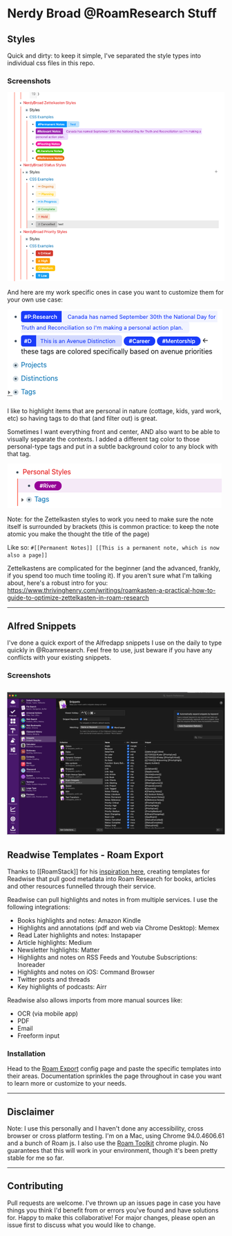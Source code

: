 # Nerdy Broad @RoamResearch Stuff

## Styles

Quick and dirty: to keep it simple, I've separated the style types into individual css files in this repo.

### Screenshots
![screenshot](https://github.com/lisaross/roamstuff/blob/master/img/customstyles.png?raw=true)

And here are my work specific ones in case you want to customize them for your own use case:

![screenshot](https://github.com/lisaross/roamstuff/blob/master/img/workspecific.png?raw=true)

I like to highlight items that are personal in nature (cottage, kids, yard work, etc) so having tags to do that (and filter out) is great.

Sometimes I want everything front and center, AND also want to be able to visually separate the contexts. I added a different tag color to those personal-type tags and put in a subtle background color to any block with that tag.

![screenshot](https://github.com/lisaross/roamstuff/blob/master/img/personal.png?raw=true)

Note: for the Zettelkasten styles to work you need to make sure the note itself is surrounded by brackets (this is common practice: to keep the note atomic you make the thought the title of the page)

Like so:
`#[[Permanent Notes]] [[This is a permanent note, which is now also a page]]`

Zettelkastens are complicated for the beginner (and the advanced, frankly, if you spend too much time tooling it). If you aren't sure what I'm talking about, here's a robust intro for you: https://www.thrivinghenry.com/writings/roamkasten-a-practical-how-to-guide-to-optimize-zettelkasten-in-roam-research


---
## Alfred Snippets

I've done a quick export of the Alfredapp snippets I use on the daily to type quickly in @Roamresearch. Feel free to use, just beware if you have any conflicts with your existing snippets.

### Screenshots
![screenshot](https://github.com/lisaross/roamstuff/blob/master/img/alfredsnippets.png?raw=true)
---

## Readwise Templates - Roam Export

Thanks to [[RoamStack]] for his [inspiration here](https://roamstack.com/feed-roam-using-readwise/), creating templates for Readwise that pull good metadata into Roam Research for books, articles and other resources funnelled through their service.

Readwise can pull highlights and notes in from multiple services. I use the following integrations:
- Books highlights and notes: Amazon Kindle
- Highlights and annotations (pdf and web via Chrome Desktop): Memex
- Read Later highlights and notes: Instapaper
- Article highlights: Medium
- Newsletter highlights: Matter
- Highlights and notes on RSS Feeds and Youtube Subscriptions: Inoreader
- Highlights and notes on iOS: Command Browser
- Twitter posts and threads
- Key highlights of podcasts: Airr

Readwise also allows imports from more manual sources like:
- OCR (via mobile app)
- PDF
- Email
- Freeform input

### Installation

Head to the [Roam Export](https://readwise.io/export/roam/preferences) config page and paste the specific templates into their areas. Documentation sprinkles the page throughout in case you want to learn more or customize to your needs.

---

## Disclaimer

Note: I use this personally and I haven't done any accessibility, cross browser or cross platform testing. I'm on a Mac, using Chrome 94.0.4606.61 and a bunch of Roam js. I also use the [Roam Toolkit](https://chrome.google.com/webstore/detail/roam-toolkit/ebckolanhdjilblnkcgcgifaikppnhba) chrome plugin. No guarantees that this will work in your environment, though it's been pretty stable for me so far.

---

## Contributing

Pull requests are welcome. I've thrown up an issues page in case you have things you think I'd benefit from or errors you've found and have solutions for. Happy to make this collaborative! For major changes, please open an issue first to discuss what you would like to change.
